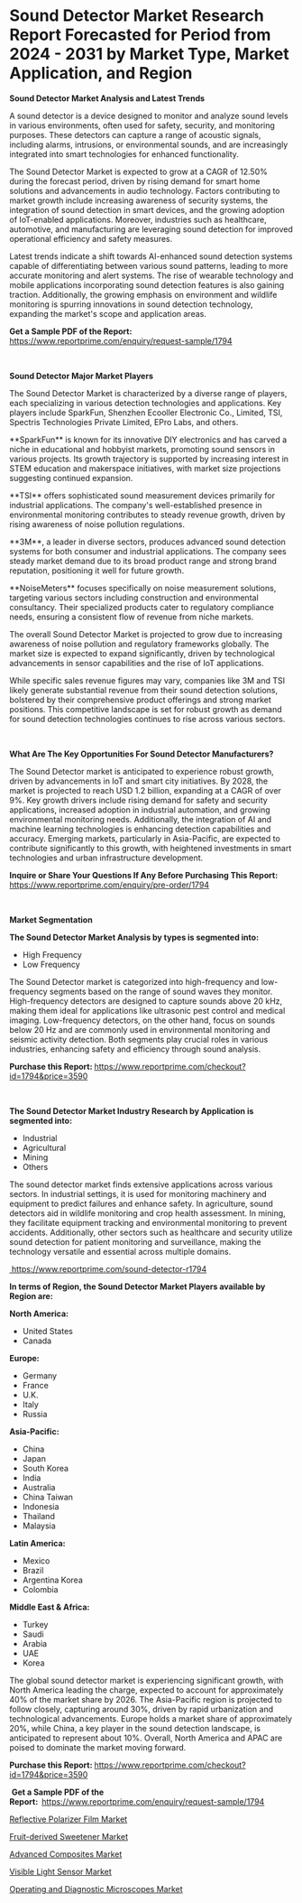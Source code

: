 <p><h1>Sound Detector Market Research Report Forecasted for Period from 2024 -  2031 by Market Type, Market Application, and Region</h1></p><p><strong>Sound Detector Market Analysis and Latest Trends</strong></p>
<p><p>A sound detector is a device designed to monitor and analyze sound levels in various environments, often used for safety, security, and monitoring purposes. These detectors can capture a range of acoustic signals, including alarms, intrusions, or environmental sounds, and are increasingly integrated into smart technologies for enhanced functionality.</p><p>The Sound Detector Market is expected to grow at a CAGR of 12.50% during the forecast period, driven by rising demand for smart home solutions and advancements in audio technology. Factors contributing to market growth include increasing awareness of security systems, the integration of sound detection in smart devices, and the growing adoption of IoT-enabled applications. Moreover, industries such as healthcare, automotive, and manufacturing are leveraging sound detection for improved operational efficiency and safety measures.</p><p>Latest trends indicate a shift towards AI-enhanced sound detection systems capable of differentiating between various sound patterns, leading to more accurate monitoring and alert systems. The rise of wearable technology and mobile applications incorporating sound detection features is also gaining traction. Additionally, the growing emphasis on environment and wildlife monitoring is spurring innovations in sound detection technology, expanding the market's scope and application areas.</p></p>
<p><strong>Get a Sample PDF of the Report:&nbsp;</strong> <a href="https://www.reportprime.com/enquiry/request-sample/1794">https://www.reportprime.com/enquiry/request-sample/1794</a></p>
<p>&nbsp;</p>
<p><strong>Sound Detector Major Market Players</strong></p>
<p><p>The Sound Detector Market is characterized by a diverse range of players, each specializing in various detection technologies and applications. Key players include SparkFun, Shenzhen Ecooller Electronic Co., Limited, TSI, Spectris Technologies Private Limited, EPro Labs, and others. </p><p>**SparkFun** is known for its innovative DIY electronics and has carved a niche in educational and hobbyist markets, promoting sound sensors in various projects. Its growth trajectory is supported by increasing interest in STEM education and makerspace initiatives, with market size projections suggesting continued expansion.</p><p>**TSI** offers sophisticated sound measurement devices primarily for industrial applications. The company's well-established presence in environmental monitoring contributes to steady revenue growth, driven by rising awareness of noise pollution regulations. </p><p>**3M**, a leader in diverse sectors, produces advanced sound detection systems for both consumer and industrial applications. The company sees steady market demand due to its broad product range and strong brand reputation, positioning it well for future growth.</p><p>**NoiseMeters** focuses specifically on noise measurement solutions, targeting various sectors including construction and environmental consultancy. Their specialized products cater to regulatory compliance needs, ensuring a consistent flow of revenue from niche markets.</p><p>The overall Sound Detector Market is projected to grow due to increasing awareness of noise pollution and regulatory frameworks globally. The market size is expected to expand significantly, driven by technological advancements in sensor capabilities and the rise of IoT applications. </p><p>While specific sales revenue figures may vary, companies like 3M and TSI likely generate substantial revenue from their sound detection solutions, bolstered by their comprehensive product offerings and strong market positions. This competitive landscape is set for robust growth as demand for sound detection technologies continues to rise across various sectors.</p></p>
<p>&nbsp;</p>
<p><strong>What Are The Key Opportunities For Sound Detector Manufacturers?</strong></p>
<p><p>The Sound Detector market is anticipated to experience robust growth, driven by advancements in IoT and smart city initiatives. By 2028, the market is projected to reach USD 1.2 billion, expanding at a CAGR of over 9%. Key growth drivers include rising demand for safety and security applications, increased adoption in industrial automation, and growing environmental monitoring needs. Additionally, the integration of AI and machine learning technologies is enhancing detection capabilities and accuracy. Emerging markets, particularly in Asia-Pacific, are expected to contribute significantly to this growth, with heightened investments in smart technologies and urban infrastructure development.</p></p>
<p><strong>Inquire or Share Your Questions If Any Before Purchasing This Report:</strong> <a href="https://www.reportprime.com/enquiry/pre-order/1794">https://www.reportprime.com/enquiry/pre-order/1794</a></p>
<p>&nbsp;</p>
<p><strong>Market Segmentation</strong></p>
<p><strong>The Sound Detector Market Analysis by types is segmented into:</strong></p>
<p><ul><li>High Frequency</li><li>Low Frequency</li></ul></p>
<p><p>The Sound Detector market is categorized into high-frequency and low-frequency segments based on the range of sound waves they monitor. High-frequency detectors are designed to capture sounds above 20 kHz, making them ideal for applications like ultrasonic pest control and medical imaging. Low-frequency detectors, on the other hand, focus on sounds below 20 Hz and are commonly used in environmental monitoring and seismic activity detection. Both segments play crucial roles in various industries, enhancing safety and efficiency through sound analysis.</p></p>
<p><strong>Purchase this Report:&nbsp;</strong><a href="https://www.reportprime.com/checkout?id=1794&price=3590">https://www.reportprime.com/checkout?id=1794&price=3590</a></p>
<p>&nbsp;</p>
<p><strong>The Sound Detector Market Industry Research by Application is segmented into:</strong></p>
<p><ul><li>Industrial</li><li>Agricultural</li><li>Mining</li><li>Others</li></ul></p>
<p><p>The sound detector market finds extensive applications across various sectors. In industrial settings, it is used for monitoring machinery and equipment to predict failures and enhance safety. In agriculture, sound detectors aid in wildlife monitoring and crop health assessment. In mining, they facilitate equipment tracking and environmental monitoring to prevent accidents. Additionally, other sectors such as healthcare and security utilize sound detection for patient monitoring and surveillance, making the technology versatile and essential across multiple domains.</p></p>
<p><a href="https://www.reportprime.com/sound-detector-r1794">&nbsp;https://www.reportprime.com/sound-detector-r1794</a></p>
<p><strong>In terms of Region, the Sound Detector Market Players available by Region are:</strong></p>
<p>
    <p> <strong> North America: </strong>
        <ul>
            <li>United States</li>
            <li>Canada</li>
        </ul>
        </p> 
    <p> <strong> Europe: </strong>
        <ul>
            <li>Germany</li>
            <li>France</li>
            <li>U.K.</li>
            <li>Italy</li>
            <li>Russia</li>
        </ul>
        </p> 
    <p> <strong> Asia-Pacific: </strong>
        <ul>
            <li>China</li>
            <li>Japan</li>
            <li>South Korea</li>
            <li>India</li>
            <li>Australia</li>
            <li>China Taiwan</li>
            <li>Indonesia</li>
            <li>Thailand</li>
            <li>Malaysia</li>
        </ul>
        </p> 
    <p> <strong> Latin America: </strong>
        <ul>
            <li>Mexico</li>
            <li>Brazil</li>
            <li>Argentina Korea</li>
            <li>Colombia</li>
        </ul>
        </p> 
    <p> <strong> Middle East & Africa: </strong>
        <ul>
            <li>Turkey</li>
            <li>Saudi</li>
            <li>Arabia</li>
            <li>UAE</li>
            <li>Korea</li>
        </ul>
    </p>
    </p>
<p><p>The global sound detector market is experiencing significant growth, with North America leading the charge, expected to account for approximately 40% of the market share by 2026. The Asia-Pacific region is projected to follow closely, capturing around 30%, driven by rapid urbanization and technological advancements. Europe holds a market share of approximately 20%, while China, a key player in the sound detection landscape, is anticipated to represent about 10%. Overall, North America and APAC are poised to dominate the market moving forward.</p></p>
<p><strong>Purchase this Report: </strong><a href="https://www.reportprime.com/checkout?id=1794&price=3590">https://www.reportprime.com/checkout?id=1794&price=3590</a></p>
<p>&nbsp;<strong>Get a Sample PDF of the Report:&nbsp;&nbsp;</strong><a href="https://www.reportprime.com/enquiry/request-sample/1794">https://www.reportprime.com/enquiry/request-sample/1794</a></p>
<p><strong></strong></p>
<p><p><a href="https://github.com/Krish2023na/Market-Research-Report-List-6/blob/main/reflective-polarizer-film-market.md">Reflective Polarizer Film Market</a></p><p><a href="https://medium.com/@lynnullrich2023/fruit-derived-sweetener-market-evolution-global-trends-and-regional-dynamics-2024-2031-798d7a632976">Fruit-derived Sweetener Market</a></p><p><a href="https://www.linkedin.com/pulse/global-advanced-composites-market-opportunities-forecast-period-lhvoe?trackingId=mjyE9NftQi%2BNIHujj2plbg%3D%3D">Advanced Composites Market</a></p><p><a href="https://github.com/RickHolmes3/Market-Research-Report-List-6/blob/main/visible-light-sensor-market.md">Visible Light Sensor Market</a></p><p><a href="https://issuu.com/reportprime-2/docs/operating-and-diagnostic-microscope_f06d0c6f3487f7">Operating and Diagnostic Microscopes Market</a></p></p>